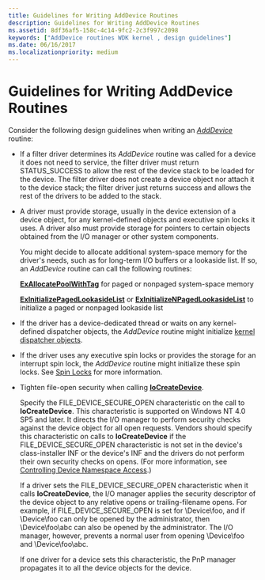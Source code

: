 ```yaml
---
title: Guidelines for Writing AddDevice Routines
description: Guidelines for Writing AddDevice Routines
ms.assetid: 8df36af5-158c-4c14-9fc2-2c3f997c2098
keywords: ["AddDevice routines WDK kernel , design guidelines"]
ms.date: 06/16/2017
ms.localizationpriority: medium
---
```


# Guidelines for Writing AddDevice Routines





Consider the following design guidelines when writing an [*AddDevice*](https://docs.microsoft.com/windows-hardware/drivers/ddi/wdm/nc-wdm-driver_add_device) routine:

-   If a filter driver determines its *AddDevice* routine was called for a device it does not need to service, the filter driver must return STATUS\_SUCCESS to allow the rest of the device stack to be loaded for the device. The filter driver does not create a device object nor attach it to the device stack; the filter driver just returns success and allows the rest of the drivers to be added to the stack.

-   A driver must provide storage, usually in the device extension of a device object, for any kernel-defined objects and executive spin locks it uses. A driver also must provide storage for pointers to certain objects obtained from the I/O manager or other system components.

    You might decide to allocate additional system-space memory for the driver's needs, such as for long-term I/O buffers or a lookaside list. If so, an *AddDevice* routine can call the following routines:

    [**ExAllocatePoolWithTag**](https://docs.microsoft.com/windows-hardware/drivers/ddi/wdm/nf-wdm-exallocatepoolwithtag) for paged or nonpaged system-space memory

    [**ExInitializePagedLookasideList**](https://docs.microsoft.com/windows-hardware/drivers/ddi/wdm/nf-wdm-exinitializepagedlookasidelist) or [**ExInitializeNPagedLookasideList**](https://docs.microsoft.com/windows-hardware/drivers/ddi/wdm/nf-wdm-exinitializenpagedlookasidelist) to initialize a paged or nonpaged lookaside list

-   If the driver has a device-dedicated thread or waits on any kernel-defined dispatcher objects, the *AddDevice* routine might initialize [kernel dispatcher objects](kernel-dispatcher-objects.md).

-   If the driver uses any executive spin locks or provides the storage for an interrupt spin lock, the *AddDevice* routine might initialize these spin locks. See [Spin Locks](spin-locks.md) for more information.

-   Tighten file-open security when calling [**IoCreateDevice**](https://docs.microsoft.com/windows-hardware/drivers/ddi/wdm/nf-wdm-iocreatedevice).

    Specify the FILE\_DEVICE\_SECURE\_OPEN characteristic on the call to **IoCreateDevice**. This characteristic is supported on Windows NT 4.0 SP5 and later. It directs the I/O manager to perform security checks against the device object for all open requests. Vendors should specify this characteristic on calls to **IoCreateDevice** if the FILE\_DEVICE\_SECURE\_OPEN characteristic is not set in the device's class-installer INF or the device's INF and the drivers do not perform their own security checks on opens. (For more information, see [Controlling Device Namespace Access](controlling-device-namespace-access.md).)

    If a driver sets the FILE\_DEVICE\_SECURE\_OPEN characteristic when it calls **IoCreateDevice**, the I/O manager applies the security descriptor of the device object to any relative opens or trailing-filename opens. For example, if FILE\_DEVICE\_SECURE\_OPEN is set for \\Device\\foo, and if \\Device\\foo can only be opened by the administrator, then \\Device\\foo\\abc can also be opened by the administrator. The I/O manager, however, prevents a normal user from opening \\Device\\foo and \\Device\\foo\\abc.

    If one driver for a device sets this characteristic, the PnP manager propagates it to all the device objects for the device.

 

 




